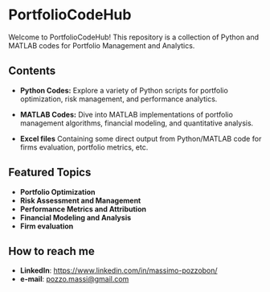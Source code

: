 # PortfolioCodeHub

Welcome to PortfolioCodeHub! This repository is a collection of Python and MATLAB codes for Portfolio Management and Analytics.

## Contents

- **Python Codes:** Explore a variety of Python scripts for portfolio optimization, risk management, and performance analytics.

- **MATLAB Codes:** Dive into MATLAB implementations of portfolio management algorithms, financial modeling, and quantitative analysis.

- **Excel files** Containing some direct output from Python/MATLAB code for firms evaluation, portfolio metrics, etc.

## Featured Topics
- **Portfolio Optimization**
- **Risk Assessment and Management**
- **Performance Metrics and Attribution**
- **Financial Modeling and Analysis**
- **Firm evaluation**

## How to reach me
- **LinkedIn**: https://www.linkedin.com/in/massimo-pozzobon/
- **e-mail**: pozzo.massi@gmail.com
